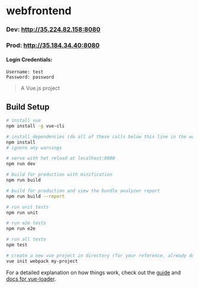# webfrontend

### Dev: http://35.224.82.158:8080
### Prod: http://35.184.34.40:8080

#### Login Credentials:
```
Username: test
Password: password
```

> A Vue.js project

## Build Setup

``` bash
# install vue
npm install -g vue-cli

# install dependencies (do all of these calls below this line in the working directory)
npm install
# ignore any warnings

# serve with hot reload at localhost:8080
npm run dev

# build for production with minification
npm run build

# build for production and view the bundle analyzer report
npm run build --report

# run unit tests
npm run unit

# run e2e tests
npm run e2e

# run all tests
npm test

# create a new vue project in directory (for your reference, already done for project)
vue init webpack my-project

```

For a detailed explanation on how things work, check out the [guide](http://vuejs-templates.github.io/webpack/) and [docs for vue-loader](http://vuejs.github.io/vue-loader).

